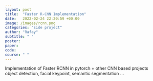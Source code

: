 ```yaml
---
layout: post
title:  "Faster R-CNN Implementation"
date:   2022-02-24 22:20:59 +00:00
image: /images/rcnn.png
categories: "side project"
author: "Rafay"
subtitle: " "
poster: 
paper:
code:
course: " "
---
```

Implementation of Faster RCNN in pytorch + other CNN based projects object detection, facial keypoint, semantic segmentation ...